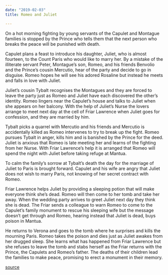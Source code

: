 ```yaml
---
date: "2019-02-03"
title: Romeo and Juliet

---
```

On a hot morning fighting by young servants of the Capulet and Montague families is stopped by the Prince who tells them that the next person who breaks the peace will be punished with death.

Capulet plans a feast to introduce his daughter, Juliet, who is almost fourteen, to the Count Paris who would like to marry her. By a mistake of the illiterate servant Peter, Montague’s son, Romeo, and his friends Benvolio and the Prince’s cousin Mercutio, hear of the party and decide to go in disguise. Romeo hopes he will see his adored Rosaline but instead he meets and falls in love with Juliet.

Juliet’s cousin Tybalt recognises the Montagues and they are forced to leave the party just as Romeo and Juliet have each discovered the other’s identity. Romeo lingers near the Capulet’s house and talks to Juliet when she appears on her balcony. With the help of Juliet’s Nurse the lovers arrange to meet next day at the cell of Friar Lawrence when Juliet goes for confession, and they are married by him.

Tybalt picks a quarrel with Mercutio and his friends and Mercutio is accidentally killed as Romeo intervenes to try to break up the fight. Romeo pursues Tybalt in anger, kills him and is banished by the Prince for the deed. Juliet is anxious that Romeo is late meeting her and learns of the fighting from her Nurse. With Friar Lawrence’s help it is arranged that Romeo will spend the night with Juliet before taking refuge at Mantua.

To calm the family’s sorrow at Tybalt’s death the day for the marriage of Juliet to Paris is brought forward. Capulet and his wife are angry that Juliet does not wish to marry Paris, not knowing of her secret contract with Romeo.

Friar Lawrence helps Juliet by providing a sleeping potion that will make everyone think she’s dead. Romeo will then come to her tomb and take her away. When the wedding party arrives to greet Juliet next day they think she is dead. The Friar sends a colleague to warn Romeo to come to the Capulet’s family monument to rescue his sleeping wife but the message doesn’t get through and Romeo, hearing instead that Juliet is dead, buys poison in Mantua.

He returns to Verona and goes to the tomb where he surprises and kills the mourning Paris. Romeo takes the poison and dies just as Juliet awakes from her drugged sleep. She learns what has happened from Friar Lawrence but she refuses to leave the tomb and stabs herself as the Friar returns with the Prince, the Capulets and Romeo’s father. The deaths of their children lead the families to make peace, promising to erect a monument in their memory.

[source](https://www.nosweatshakespeare.com/play-summary/romeo-juliet/)